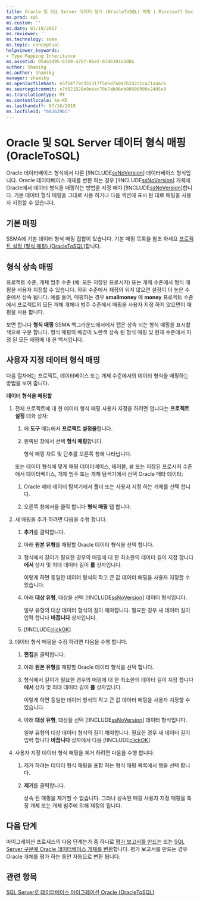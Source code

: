 ```yaml
---
title: Oracle 및 SQL Server 데이터 형식 (OracleToSQL) 매핑 | Microsoft Docs
ms.prod: sql
ms.custom: ''
ms.date: 01/19/2017
ms.reviewer: ''
ms.technology: ssma
ms.topic: conceptual
helpviewer_keywords:
- Type Mapping Inheritance
ms.assetid: 05da1495-63b9-47b7-86e2-6746394a2d8a
author: Shamikg
ms.author: Shamikg
manager: shamikg
ms.openlocfilehash: e5f14f79c355317f5e5d7a047b2d2c1ca71a4acb
ms.sourcegitcommit: e7d921828e9eeac78e7ab96eb90996990c2405e9
ms.translationtype: MT
ms.contentlocale: ko-KR
ms.lasthandoff: 07/16/2019
ms.locfileid: "68262965"
---
```

# <a name="mapping-oracle-and-sql-server-data-types-oracletosql"></a>Oracle 및 SQL Server 데이터 형식 매핑(OracleToSQL)
Oracle 데이터베이스 형식에서 다른 [!INCLUDE[ssNoVersion](../../includes/ssnoversion-md.md)] 데이터베이스 형식입니다. Oracle 데이터베이스 개체를 변환 하는 경우 [!INCLUDE[ssNoVersion](../../includes/ssnoversion-md.md)] 개체에 Oracle에서 데이터 형식을 매핑하는 방법을 지정 해야 [!INCLUDE[ssNoVersion](../../includes/ssnoversion-md.md)]합니다. 기본 데이터 형식 매핑을 그대로 사용 하거나 다음 섹션에 표시 된 대로 매핑을 사용자 지정할 수 있습니다.  
  
## <a name="default-mappings"></a>기본 매핑  
SSMA에 기본 데이터 형식 매핑 집합이 있습니다. 기본 매핑 목록을 참조 하세요 [프로젝트 설정 &#40;형식 매핑&#41; &#40;OracleToSQL&#41;](../../ssma/oracle/project-settings-type-mapping-oracletosql.md)합니다.  
  
## <a name="type-mapping-inheritance"></a>형식 상속 매핑  
프로젝트 수준, 개체 범주 수준 (예: 모든 저장된 프로시저) 또는 개체 수준에서 형식 매핑을 사용자 지정할 수 있습니다. 하위 수준에서 재정의 되지 않으면 설정이 더 높은 수준에서 상속 됩니다. 예를 들어, 매핑하는 경우 **smallmoney** 에 **money** 프로젝트 수준에서 프로젝트의 모든 개체 개체나 범주 수준에서 매핑을 사용자 지정 하지 않으면이 매핑을 사용 합니다.  
  
보면 합니다 **형식 매핑** SSMA 백그라운드에서에서 탭은 상속 되는 형식 매핑을 표시할 색으로 구분 합니다. 형식 매핑의 배경이 노란색 상속 된 형식 매핑 및 현재 수준에서 지정 된 모든 매핑에 대 한 백서입니다.  
  
## <a name="customizing-data-type-mappings"></a>사용자 지정 데이터 형식 매핑  
다음 절차에는 프로젝트, 데이터베이스 또는 개체 수준에서의 데이터 형식을 매핑하는 방법을 보여 줍니다.  
  
**데이터 형식을 매핑할**  
  
1.  전체 프로젝트에 대 한 데이터 형식 매핑 사용자 지정을 하려면 엽니다는 **프로젝트 설정** 대화 상자:  
  
    1.  에 **도구** 메뉴에서 **프로젝트 설정을**합니다.  
  
    2.  왼쪽된 창에서 선택 **형식 매핑**합니다.  
  
        형식 매핑 차트 및 단추를 오른쪽 창에 나타납니다.  
  
    또는 데이터 형식에 맞게 매핑 데이터베이스, 테이블, 뷰 또는 저장된 프로시저 수준에서 데이터베이스, 개체 범주 또는 개체 탐색기에서 선택 Oracle 메타 데이터:  
  
    1.  Oracle 메타 데이터 탐색기에서 폴더 또는 사용자 지정 하는 개체를 선택 합니다.  
  
    2.  오른쪽 창에서을 클릭 합니다 **형식 매핑** 탭 합니다.  
  
2.  새 매핑을 추가 하려면 다음을 수행 합니다.  
  
    1.  **추가**를 클릭합니다.  
  
    2.  아래 **원본 유형**를 매핑할 Oracle 데이터 형식을 선택 합니다.  
  
    3.  형식에서 길이가 필요한 경우의 매핑에 대 한 최소한의 데이터 길이 지정 합니다 **에서** 상자 및 최대 데이터 길이 **를** 상자입니다.  
  
        이렇게 하면 동일한 데이터 형식의 작고 큰 값 데이터 매핑을 사용자 지정할 수 있습니다.  
  
    4.  아래 **대상 유형**, 대상을 선택 [!INCLUDE[ssNoVersion](../../includes/ssnoversion-md.md)] 데이터 형식입니다.  
  
        일부 유형의 대상 데이터 형식의 길이 해야합니다. 필요한 경우 새 데이터 길이 입력 합니다 **바꿉니다** 상자입니다.  
  
    5.  [!INCLUDE[clickOK](../../includes/clickok-md.md)]  
  
3.  데이터 형식 매핑을 수정 하려면 다음을 수행 합니다.  
  
    1.  **편집**을 클릭합니다.  
  
    2.  아래 **원본 유형**를 매핑할 Oracle 데이터 형식을 선택 합니다.  
  
    3.  형식에서 길이가 필요한 경우의 매핑에 대 한 최소한의 데이터 길이 지정 합니다 **에서** 상자 및 최대 데이터 길이 **를** 상자입니다.  
  
        이렇게 하면 동일한 데이터 형식의 작고 큰 값 데이터 매핑을 사용자 지정할 수 있습니다.  
  
    4.  아래 **대상 유형**, 대상을 선택 [!INCLUDE[ssNoVersion](../../includes/ssnoversion-md.md)] 데이터 형식입니다.  
  
        일부 유형의 대상 데이터 형식의 길이 해야합니다. 필요한 경우 새 데이터 길이 입력 합니다 **바꿉니다** 상자에서 다음 [!INCLUDE[clickOK](../../includes/clickok-md.md)]  
  
4.  사용자 지정 데이터 형식 매핑을 제거 하려면 다음을 수행 합니다.  
  
    1.  제거 하려는 데이터 형식 매핑을 포함 하는 형식 매핑 목록에서 행을 선택 합니다.  
  
    2.  **제거**를 클릭합니다.  
  
        상속 된 매핑을 제거할 수 없습니다. 그러나 상속된 매핑 사용자 지정 매핑을 특정 개체 또는 개체 범주에 의해 재정의 됩니다.  
  
## <a name="next-steps"></a>다음 단계  
마이그레이션 프로세스의 다음 단계는가 중 하나로 [평가 보고서를 만드는](assessing-oracle-schemas-for-conversion-oracletosql.md) 또는 [SQL Server 구문에 Oracle 데이터베이스 개체를 변환](converting-oracle-schemas-oracletosql.md)합니다. 평가 보고서를 만드는 경우 Oracle 개체를 평가 하는 동안 자동으로 변환 됩니다.  
  
## <a name="see-also"></a>관련 항목  
[SQL Server로 데이터베이스 마이그레이션 Oracle &#40;OracleToSQL&#41;](../../ssma/oracle/migrating-oracle-databases-to-sql-server-oracletosql.md)  
  
